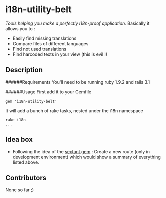i18n-utility-belt
=================

_Tools helping you make a perfectly I18n-proof application._
Basically it allows you to :

* Easily find missing translations
* Compare files of different languages
* Find not used translations
* Find harcoded texts in your view (this is evil !)

## Description
######Requirements
You'll need to be running ruby 1.9.2 and rails 3.1

######Usage
First add it to your Gemfile
```
gem 'i18n-utility-belt'
```

It will add a bunch of rake tasks, nested under the i18n namespace
```
rake i18n
...
```

## Idea box
* Following the idea of the [sextant gem](https://github.com/schneems/sextant/) : Create a new route (only in development environment) which would show a summary of everything listed above.

## Contributors
None so far ;) 

